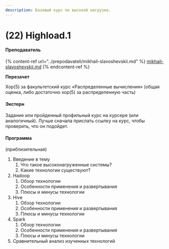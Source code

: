 ```yaml
---
description: Базовый курс по высокой нагрузке.
---
```


# (22) Highload.1

#### **Преподаватель**

{% content-ref url="../prepodavateli/mikhail-slavoshevskii.md" %}
[mikhail-slavoshevskii.md](../prepodavateli/mikhail-slavoshevskii.md)
{% endcontent-ref %}

**Перезачет**

Хор(5) за факультетский курс «Распределенные вычисления» (общая оценка, либо достаточно хор(5) за распределенную часть)

#### Экстерн

Задание или пройденный профильный курс на курсере (или аналогичный). Лучше сначала прислать ссылку на курс, чтобы проверить, что он подойдет.

#### **Программа**&#x20;

(приблизительная)

1. &#x20;Введение в тему
   1. Что такое высоконагруженные системы?
   2. Какие технологии существуют?
2. Hadoop
   1. Обзор технологии
   2. Особенности применения и развертывания
   3. Плюсы и минусы технологии
3. Hive
   1. Обзор технологии
   2. Особенности применения и развертывания
   3. Плюсы и минусы технологии
4. Spark
   1. Обзор технологии
   2. Особенности применения и развертывания
   3. Плюсы и минусы технологии
5. Сравнительный анализ изученных технологий

